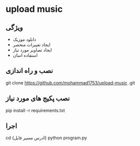 # upload music 
## ویژگی 
  - دانلود موزیک
  - ایجاد تغییرات منحصر
  - ایجاد تصاویر مورد نیاز
  - استفاده اسان
## نصب و راه اندازی 

git clone https://github.com/mohammad1753/upload-music .git
## نصب پکیج های مورد نیاز
pip install -r requirements.txt
## اجرا 
cd {ادرس مسیر فایل}
python program.py
